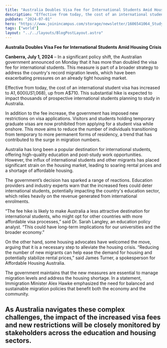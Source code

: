 ```yaml
---
title: "Australia Doubles Visa Fee for International Students Amid Housing Crisis"
description: "Effective from today, the cost of an international student visa has increased to A$1,600 (US$1,068), up from A$710."
pubDate: "2024-07-01"
hero: "https://www.joinincampus.com/storage/newsletter/1606541064_Study_in_Australia.jpg"
tags: ["world"]
layout: "../../layouts/BlogPostLayout.astro"
---
```


**Australia Doubles Visa Fee for International Students Amid Housing Crisis**

**Canberra, July 1, 2024** – In a significant policy shift, the Australian government announced on Monday that it has more than doubled the visa fee for international students. This measure is part of a broader strategy to address the country's record migration levels, which have been exacerbating pressures on an already tight housing market.

Effective from today, the cost of an international student visa has increased to A$1,600 (US$1,068), up from A$710. This substantial hike is expected to impact thousands of prospective international students planning to study in Australia.

In addition to the fee increase, the government has imposed new restrictions on visa applications. Visitors and students holding temporary graduate visas are now prohibited from applying for a student visa while onshore. This move aims to reduce the number of individuals transitioning from temporary to more permanent forms of residency, a trend that has contributed to the surge in migration numbers.

Australia has long been a popular destination for international students, offering high-quality education and post-study work opportunities. However, the influx of international students and other migrants has placed significant strain on the housing market, leading to soaring rental prices and a shortage of affordable housing.

The government’s decision has sparked a range of reactions. Education providers and industry experts warn that the increased fees could deter international students, potentially impacting the country's education sector, which relies heavily on the revenue generated from international enrolments.

“The fee hike is likely to make Australia a less attractive destination for international students, who might opt for other countries with more affordable visa processes,” said Dr. Sarah Langley, an education policy analyst. “This could have long-term implications for our universities and the broader economy.”

On the other hand, some housing advocates have welcomed the move, arguing that it is a necessary step to alleviate the housing crisis. “Reducing the number of new migrants can help ease the demand for housing and potentially stabilize rental prices,” said James Turner, a spokesperson for Affordable Housing Australia.

The government maintains that the new measures are essential to manage migration levels and address the housing shortage. In a statement, Immigration Minister Alex Hawke emphasized the need for balanced and sustainable migration policies that benefit both the economy and the community.

As Australia navigates these complex challenges, the impact of the increased visa fees and new restrictions will be closely monitored by stakeholders across the education and housing sectors.
---